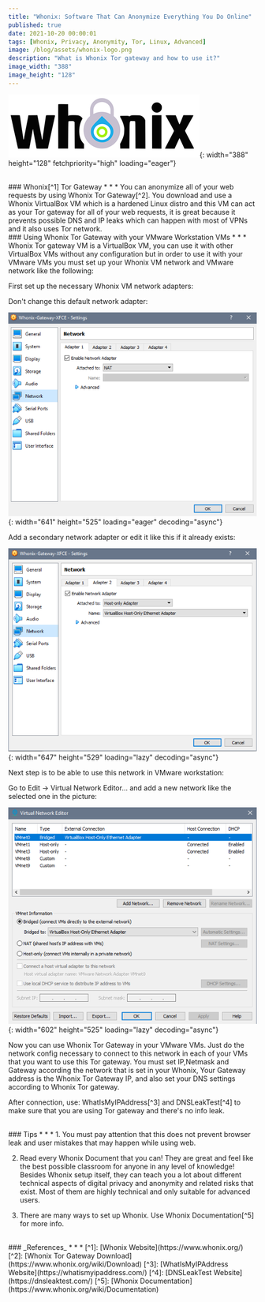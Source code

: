 ```yaml
---
title: "Whonix: Software That Can Anonymize Everything You Do Online"
published: true
date: 2021-10-20 00:00:01
tags: [Whonix, Privacy, Anonymity, Tor, Linux, Advanced]
image: /blog/assets/whonix-logo.png
description: "What is Whonix Tor gateway and how to use it?"
image_width: "388"
image_height: "128"
---
```


![](/blog/assets/whonix-logo.png){: width="388" height="128" fetchpriority="high" loading="eager"}

<br>
### Whonix[^1] Tor Gateway
* * *
You can anonymize all of your web requests by using Whonix Tor Gateway[^2]. You download and use a Whonix VirtualBox VM which is a hardened Linux distro and this VM can act as your Tor gateway for all of your web requests, it is great because it prevents possible DNS and IP leaks which can happen with most of VPNs and it also uses Tor network.

<br>
### Using Whonix Tor Gateway with your VMware Workstation VMs
* * *
Whonix Tor gateway VM is a VirtualBox VM, you can use it with other VirtualBox VMs without any configuration but in order to use it with your VMware VMs you must set up your Whonix VM network and VMware network like the following:

First set up the necessary Whonix VM network adapters:

Don't change this default network adapter:

![](/blog/assets/whonix1.png){: width="641" height="525" loading="eager" decoding="async"}

Add a secondary network adapter or edit it like this if it already exists:

![](/blog/assets/whonix2.png){: width="647" height="529" loading="lazy" decoding="async"}

Next step is to be able to use this network in VMware workstation:

Go to Edit -> Virtual Network Editor... and add a new network like the selected one in the picture:

![](/blog/assets/vmware1.png){: width="602" height="525" loading="lazy" decoding="async"}

Now you can use Whonix Tor Gateway in your VMware VMs. Just do the network config necessary to connect to this network in each of your VMs that you want to use this Tor gateway. You must set IP,Netmask and Gateway according the network that is set in your Whonix, Your Gateway address is the Whonix Tor Gateway IP, and also set your DNS settings according to Whonix Tor gateway.

After connection, use: WhatIsMyIPAddress[^3] and DNSLeakTest[^4] to make sure that you are using Tor gateway and there's no info leak.

<br>
### Tips
* * *
1. You must pay attention that this does not prevent browser leak and user mistakes that may happen while using web.

2. Read every Whonix Document that you can! They are great and feel like the best possible classroom for anyone in any level of knowledge! Besides Whonix setup itself, they can teach you a lot about different technical aspects of digital privacy and anonymity and related risks that exist. Most of them are highly technical and only suitable for advanced users.

3. There are many ways to set up Whonix. Use Whonix Documentation[^5] for more info.  

<br>
### _References_
* * *
[^1]: [Whonix Website](https://www.whonix.org/)
[^2]: [Whonix Tor Gateway Download](https://www.whonix.org/wiki/Download)
[^3]: [WhatIsMyIPAddress Website](https://whatismyipaddress.com/)
[^4]: [DNSLeakTest Website](https://dnsleaktest.com/)
[^5]: [Whonix Documentation](https://www.whonix.org/wiki/Documentation)

